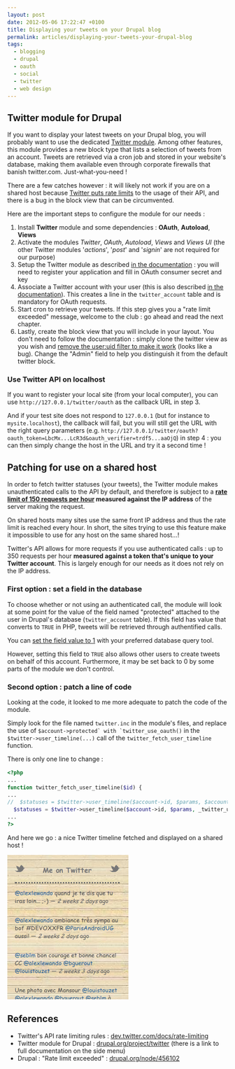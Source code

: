 ```yaml
---
layout: post
date: 2012-05-06 17:22:47 +0100
title: Displaying your tweets on your Drupal blog
permalink: articles/displaying-your-tweets-your-drupal-blog
tags:
  - blogging
  - drupal
  - oauth
  - social
  - twitter
  - web design
---
```


## Twitter module for Drupal

If you want to display your latest tweets on your Drupal blog, you will probably want to use the dedicated [Twitter module](http://drupal.org/project/twitter). Among other features, this module provides a new block type that lists a selection of tweets from an account. Tweets are retrieved via a cron job and stored in your website's database, making them available even through corporate firewalls that banish twitter.com. Just-what-you-need !

There are a few catches however : it will likely not work if you are on a shared host because [Twitter puts rate limits](https://dev.twitter.com/docs/rate-limiting) to the usage of their API, and there is a bug in the block view that can be circumvented.

Here are the important steps to configure the module for our needs :

1. Install **Twitter** module and some dependencies : **OAuth**, **Autoload**, **Views**
2. Activate the modules *Twitter*, *OAuth*, *Autoload*, *Views* and *Views UI* (the other Twitter modules '*actions*', '*post*' and '*signin*' are not required for our purpose)
3. Setup the Twitter module as described [in the documentation](http://drupal.org/node/1226204) : you will need to register your application and fill in OAuth consumer secret and key
4. Associate a Twitter account with your user (this is also described [in the documentation](http://drupal.org/node/1253026)). This creates a line in the `twitter_account` table and is mandatory for OAuth requests.
5. Start cron to retrieve your tweets. If this step gives you a "rate limit exceeded" message, welcome to the club : go ahead and read the next chapter.
6. Lastly, create the block view that you will include in your layout. You don't need to follow the documentation : simply clone the twitter view as you wish and [remove the user:uid filter to make it work](http://drupal.org/node/1253026#comment-5917528) (looks like a bug). Change the "Admin" field to help you distinguish it from the default twitter block.


### Use Twitter API on localhost

If you want to register your local site (from your local computer), you can use `http://127.0.0.1/twitter/oauth` as the callback URL in step 3.

And if your test site does not respond to `127.0.0.1` (but for instance to `mysite.localhost`), the callback will fail, but you will still get the URL with the right query parameters (e.g. `http://127.0.0.1/twitter/oauth?oauth_token=LbcMx...LcR3d&oauth_verifier=trdf5...aaOjQ`) in step 4 : you can then simply change the host in the URL and try it a second time !

## Patching for use on a shared host

In order to fetch twitter statuses (your tweets), the Twitter module makes unauthenticated calls to the API by default, and therefore is subject to a **[rate limit of 150 requests per hour](https://dev.twitter.com/docs/rate-limiting#rest) measured against the IP address** of the server making the request.

On shared hosts many sites use the same front IP address and thus the rate limit is reached every hour. In short, the sites trying to use this feature make it impossible to use for any host on the same shared host...!

Twitter's API allows for more requests if you use authenticated calls : up to 350 requests per hour **measured against a token that's unique to your Twitter account**. This is largely enough for our needs as it does not rely on the IP address.

### First option : set a field in the database

To choose whether or not using an authenticated call, the module will look at some point for the value of the field named "protected" attached to the user in Drupal's database (`twitter_account` table). If this field has value that converts to `TRUE` in PHP, tweets will be retrieved through authentified calls.

You can [set the field value to 1](http://drupal.org/node/1358308#comment-5644266) with your preferred database query tool.

However, setting this field to `TRUE` also allows other users to create tweets on behalf of this account. Furthermore, it may be set back to 0 by some parts of the module we don't control.

### Second option : patch a line of code

Looking at the code, it looked to me more adequate to patch the code of the module.

Simply look for the file named `twitter.inc` in the module's files, and replace the use of ``$account->protected` with `twitter_use_oauth()`` in the ``$twitter->user_timeline(...)`` call of the `twitter_fetch_user_timeline` function.

There is only one line to change :

```php
<?php
...
function twitter_fetch_user_timeline($id) {
...
//  $statuses = $twitter->user_timeline($account->id, $params, $account->protected);
  $statuses = $twitter->user_timeline($account->id, $params, _twitter_use_oauth());
...
?>
```

And here we go : a nice Twitter timeline fetched and displayed on a shared host !

![Sample site tweets block](/assets/blog/sites_tweets.png)


## References

- Twitter's API rate limiting rules : [dev.twitter.com/docs/rate-limiting](https://dev.twitter.com/docs/rate-limiting)
- Twitter module for Drupal : [drupal.org/project/twitter](http://drupal.org/project/twitter) (there is a link to full documentation on the side menu)
- Drupal : "Rate limit exceeded" : [drupal.org/node/456102](http://drupal.org/node/456102)
